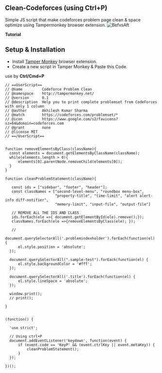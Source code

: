 ## Clean-Codeforces **(using Ctrl+P)**
Simple JS script that make codeforces problem page clean &amp; space optimize using Tampermonkey browser extension.
![BefvsAft](https://user-images.githubusercontent.com/74103314/207593287-bb75ecfd-7961-4423-a6cc-f9ab32117c84.png)


**Tutorial**
## Setup & Installation
- Install [Tamper Monkey](https://chrome.google.com/webstore/detail/tampermonkey/dhdgffkkebhmkfjojejmpbldmpobfkfo?hl=en) browser extension.
- Create a new script in Tamper Monkey & Paste this Code.
  
use by **Ctrl/Cmd+P**
  
  ```
  // ==UserScript==
// @name         Codeforce Problem Clean
// @namespace    http://tampermonkey.net/
// @version      0.1
// @description  Help you to print complete problemset from CodeForces with only 1 column
// @author       Akhilesh Kumar Sharma
// @match        https://codeforces.com/problemset/*
// @icon         https://www.google.com/s2/favicons?sz=64&domain=codeforces.com
// @grant        none
// @license MIT 
// ==/UserScript==


function removeElementsByClass(className){
    const elements = document.getElementsByClassName(className);
    while(elements.length > 0){
        elements[0].parentNode.removeChild(elements[0]);
    }
}

function cleanProblemStatement(className){

     const ids = ["sidebar", "footer", "header"];
     const classNames = ["second-level-menu", "roundbox menu-box",
                         "property-title", "time-limit", "alert alert-info diff-notifier",
                         "memory-limit", "input-file", "output-file"]

     // REMOVE ALL THE IDS AND CLASS
     ids.forEach(ele =>{ document.getElementById(ele).remove();});
     classNames.forEach(ele =>{removeElementsByClass(ele); });

     //
    document.querySelectorAll('.problemindexholder').forEach(function(el) {
        el.style.position = 'absolute';
    });

    document.querySelectorAll(".sample-test").forEach(function(el) {
        el.style.backgroundColor = '#fff';
    });

    document.querySelectorAll('.title').forEach(function(el) {
        el.style.lineSpace = 'absolute';
    });

    window.print();
    // print();

}


(function() {

    'use strict';

    // Using ctrl+P
    document.addEventListener('keydown', function(event) {
        if (event.code == 'KeyP' && (event.ctrlKey || event.metaKey)) {
            cleanProblemStatement();
        }
    });
     
})();


  
  ```

